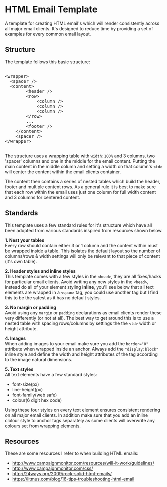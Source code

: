 HTML Email Template
===================

A template for creating HTML email's which will render consistently across all major email clients. It's designed to reduce time by providing a set of examples for every common email layout.

Structure
----------------------------------------------------------
The template follows this basic structure:

<pre>

&lt;wrapper&gt;
  &lt;spacer /&gt;
  &lt;content&gt;
        &lt;header /&gt;
        &lt;row&gt;
            &lt;column /&gt;
            &lt;column /&gt;
            &lt;column /&gt;
        &lt;/row&gt;
        ...
        &lt;footer /&gt;
    &lt;/content&gt;
    &lt;spacer /&gt;
&lt;/wrapper&gt;

</pre>

The structure uses a wrapping table with `width:100%` and 3 columns, two 'spacer' columns and one in the middle for the email content. Putting the main content in the middle column and setting a width on that column's `<td>` will center the content within the email clients container.

The content then contains a series of nested tables which build the header, footer and multiple content rows. As a general rule it is best to make sure that each row within the email uses just one column for full width content and 3 columns for centered content.

Standards
----------------------------------------------------------
This template uses a few standard rules for it's structure which have all been adopted from various standards inspired from resources shown below.

<strong>1. Nest your tables</strong> <br/>
Every row should contain either 3 or 1 column and the content within must be wrapped inside a table. This isolates the default layout so the number of columns/rows & width settings will only be relevant to that piece of content (it's own table).

<strong>2. Header styles and inline styles</strong> <br/> This template comes with a few styles in the `<head>`, they are all fixes/hacks for particular email clients. Avoid writing any new styles in the `<head>`, instead do all of your element styling <strong>inline</strong>, you'll see below that all text elements are wrapped in a `<span>` tag, you could use another tag but I find this to be the safest as it has no default styles.

<strong>3. No margin or padding</strong> <br/> Avoid using any `margin` or `padding` declarations as email clients render these very differently (or not at all). The best way to get around this is to use a nested table with spacing rows/columns by settings the the `<td>` width or height attribute.

<strong>4. Images</strong> <br/> When adding images to your email make sure you add the `border="0"` attribute when wrapped inside an anchor. Always add the `"display:block"` inline style and define the width and height attributes of the tag according to the image natural dimensions.

<strong>5. Text styles</strong> <br/>
All text elements have a few standard styles:
- font-size(px)
- line-height(px)
- font-family(web safe)
- colour(6 digit hex code)

Using these four styles on every text element ensures consistent rendering on  all major email clients. In addition make sure that you add an inline clolour style to anchor tags separately as some clients will overwrite
any colours set from wrapping elements.

Resources
----------------------------------------------------------
These are some resources I refer to when building HTML emails:
- http://www.campaignmonitor.com/resources/will-it-work/guidelines/
- http://www.campaignmonitor.com/css/
- http://24ways.org/2009/rock-solid-html-emails/
- https://litmus.com/blog/16-tips-troubleshooting-html-email
